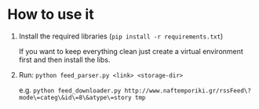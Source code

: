 # How to use it

1. Install the required libraries (`pip install -r requirements.txt`)

    If you want to keep everything clean just create a virtual
    environment first and then install the libs.

2. Run: `python feed_parser.py <link> <storage-dir>`

    e.g. `python feed_downloader.py http://www.naftemporiki.gr/rssFeed\?mode\=categ\&id\=8\&atype\=story tmp`

